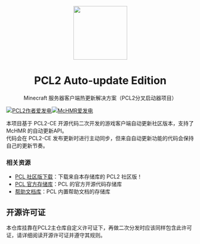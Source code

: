 <p align="center"><img width="144px" src="./logo.svg" /></p>
<h1 align="center">PCL2 Auto-update Edition</h1>
<p align="center">Minecraft 服务器客户端热更新解决方案（PCL2分叉启动器项目）</p>

[![PCL2作者爱发电](https://img.shields.io/badge/（龙腾猫跃）赞助-爱发电-946ce6?style=flat&labelColor=444444&logoSize=auto)](https://afdian.com/@LTCat)[![McHMR爱发电](https://img.shields.io/badge/（McHMR）赞助-爱发电-946ce6?style=flat&labelColor=444444&logoSize=auto)](https://afdian.com/a/Melon_Studio)

本项目基于 PCL2-CE 开源代码二次开发的游戏客户端自动更新社区版本，支持了 McHMR 的自动更新API。<br/>
代码会在 PCL2-CE 发布更新时进行主动同步，但来自自动更新功能的代码会保持自己的更新节奏。<br/>

### 相关资源

- [PCL 社区版下载](https://github.com/PCL-Community/PCL2-CE/releases)：下载来自本存储库的 PCL2 社区版！
- [PCL 官方存储库](https://github.com/Hex-Dragon/PCL2)：PCL 的官方开源代码存储库
- [帮助文档库](https://github.com/LTCatt/PCL2Help)：PCL 内置帮助文档的存储库

## 开源许可证

本仓库挂靠在PCL2主仓库自定义许可证下，再做二次分发时应该同样包含此许可证，请详细阅读开源许可证并遵守其规则。
